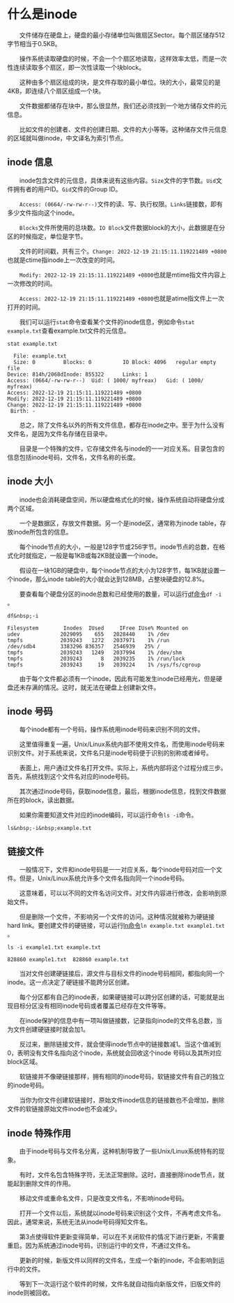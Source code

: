 # 什么是inode

　　文件储存在硬盘上，硬盘的最小存储单位叫做扇区Sector。每个扇区储存512字节相当于0.5KB。

　　操作系统读取硬盘的时候，不会一个个扇区地读取，这样效率太低，而是一次性连续读取多个扇区，即一次性读取一个块block。

　　这种由多个扇区组成的块，是文件存取的最小单位。块的大小，最常见的是4KB，即连续八个扇区组成一个块。

　　文件数据都储存在块中，那么很显然，我们还必须找到一个地方储存文件的元信息。

　　比如文件的创建者、文件的创建日期、文件的大小等等。这种储存文件元信息的区域就叫做inode，中文译名为索引节点。

## inode 信息

　　inode包含文件的元信息，具体来说有这些内容。`Size`​文件的字节数。`Uid`​文件拥有者的用户ID。`Gid`​文件的Group ID。

　　​`Access: (0664/-rw-rw-r--)`​文件的读、写、执行权限。`Links`​链接数，即有多少文件指向这个inode。

　　​`Blocks`​文件所使用的总块数。`IO Block`​文件数据block的大小，此数据是在分区的时候指定，单位是字节。

　　文件的时间戳，共有三个。`Change: 2022-12-19 21:15:11.119221489 +0800`​也就是ctime指inode上一次改变的时间。

　　​`Modify: 2022-12-19 21:15:11.119221489 +0800`​也就是mtime指文件内容上一次修改的时间。

　　​`Access: 2022-12-19 21:15:11.119221489 +0800`​也就是atime指文件上一次打开的时间。

　　我们可以运行`stat`​命令查看某个文件的inode信息，例如命令`stat example.txt`​查看example.txt文件的元信息。

```shell
stat example.txt
```

```
  File: example.txt
  Size: 0         Blocks: 0          IO Block: 4096   regular empty file
Device: 814h/2068dInode: 855322      Links: 1
Access: (0664/-rw-rw-r--)  Uid: ( 1000/ myfreax)   Gid: ( 1000/ myfreax)
Access: 2022-12-19 21:15:11.119221489 +0800
Modify: 2022-12-19 21:15:11.119221489 +0800
Change: 2022-12-19 21:15:11.119221489 +0800
 Birth: -
```

　　总之，除了文件名以外的所有文件信息，都存在inode之中。至于为什么没有文件名，是因为文件名存储在目录中。

　　目录是一个特殊的文件，它存储文件名与inode的一一对应关系。目录包含的信息包括inode号码，文件名，文件名称的长度。

## inode 大小

　　inode也会消耗硬盘空间，所以硬盘格式化的时候，操作系统自动将硬盘分成两个区域。

　　一个是数据区，存放文件数据。另一个是inode区，通常称为inode table，存放inode所包含的信息。

　　每个inode节点的大小，一般是128字节或256字节。inode节点的总数，在格式化时就指定，一般是每1KB或每2KB就设置一个inode。

　　假设在一块1GB的硬盘中，每个inode节点的大小为128字节，每1KB就设置一个inode，那么inode table的大小就会达到128MB，占整块硬盘的12.8%。

　　要查看每个硬盘分区的inode总数和已经使用的数量，可以运行[df命令](https://www.myfreax.com/how-to-check-disk-space-in-linux-using-the-df-command/)​`df -i`​。

```
df&nbsp;-i
```

```
Filesystem        Inodes  IUsed     IFree IUse% Mounted on
udev             2029095    655   2028440    1% /dev
tmpfs            2039243   1272   2037971    1% /run
/dev/sdb4        3383296 836357   2546939   25% /
tmpfs            2039243   1249   2037994    1% /dev/shm
tmpfs            2039243      8   2039235    1% /run/lock
tmpfs            2039243     19   2039224    1% /sys/fs/cgroup
```

　　由于每个文件都必须有一个inode，因此有可能发生inode已经用光，但是硬盘还未存满的情况。这时，就无法在硬盘上创建新文件。

## inode 号码

　　每个inode都有一个号码，操作系统用inode号码来识别不同的文件。

　　这里值得重复一遍，Unix/Linux系统内部不使用文件名，而使用inode号码来识别文件。对于系统来说，文件名只是inode号码便于识别的别称或者绰号。

　　表面上，用户通过文件名打开文件。实际上，系统内部将这个过程分成三步。首先，系统找到这个文件名对应的inode号码。

　　其次通过inode号码，获取inode信息，最后，根据inode信息，找到文件数据所在的block，读出数据。

　　如果你需要知道文件对应的inode编码，可以运行命令`ls -i`​命令。

```
ls&nbsp;-i&nbsp;example.txt
```

## 链接文件

　　一般情况下，文件和inode号码是一一对应关系，每个inode号码对应一个文件。但是，Unix/Linux系统允许多个文件名指向同一个inode号码。

　　这意味着，可以以不同的文件名访问文件。对文件内容进行修改，会影响到原始文件。

　　但是删除一个文件，不影响另一个文件的访问。这种情况就被称为硬链接hard link。要创建文件的硬链接，可以运行[ln命令](https://www.myfreax.com/how-to-create-symbolic-links-in-linux-using-the-ln-command/)​`ln example.txt example1.txt`​。

```
ls -i example1.txt example.txt
```

```
828860 example1.txt  828860 example.txt
```

　　当对文件创建硬链接后，源文件与目标文件的inode号码相同，都指向同一个inode。这一点决定了硬链接不能跨分区创建。

　　每个分区都有自己的inode表，如果硬链接可以跨分区创建的话，可能就是出现目标分区没有相同inode号码或者覆盖已经存在文件等等。

　　在inode保护的信息中有一项叫做链接数，记录指向inode的文件名总数，当为文件创建硬链接时就会加1。

　　反过来，删除链接文件，就会使得inode节点中的链接数减1。当这个值减到0，表明没有文件名指向这个inode，系统就会回收这个inode 号码以及其所对应block区域。

　　软链接并不像硬链接那样，拥有相同的inode号码，软链接文件有自己的独立的inode号码。

　　当你为你文件创建软链接时，原始文件inode信息的链接数也不会增加，删除文件的软链接原始文件inode也不会减少。

## inode 特殊作用

　　由于inode号码与文件名分离，这种机制导致了一些Unix/Linux系统特有的现象。

　　有时，文件名包含特殊字符，无法正常删除。这时，直接删除inode节点，就能起到删除文件的作用。

　　移动文件或重命名文件，只是改变文件名，不影响inode号码。

　　打开一个文件以后，系统就以inode号码来识别这个文件，不再考虑文件名。因此，通常来说，系统无法从inode号码得知文件名。

　　第3点使得软件更新变得简单，可以在不关闭软件的情况下进行更新，不需要重启。因为系统通过inode号码，识别运行中的文件，不通过文件名。

　　更新的时候，新版文件以同样的文件名，生成一个新的inode，不会影响到运行中的文件。

　　等到下一次运行这个软件的时候，文件名就自动指向新版文件，旧版文件的inode则被回收。
